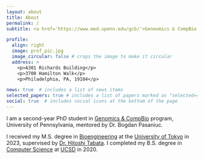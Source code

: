 ```yaml
---
layout: about
title: About
permalink: /
subtitle: <a href='https://www.med.upenn.edu/gcb/'>Geneomics & CompBio PhD Program</a>. University of Pennsylvania<br><sub>SHI</sub>石<sup>SHIH</sup>,   <sub>Zhuo</sub>卓<sup>Jhuo</sup> <sub>Zheng</sub>正<sup>Jheng</sup>  <br>Use Roman for Pronunciation (<sub>[Pinyin]</sub>[Chinese Character]<sup>[Roman]</sup>). Also see <a href='https://en.wikipedia.org/wiki/Pinyin'>Pinyin</a> and <a href='https://en.wikipedia.org/wiki/Romanization'>Romanization</a>.

profile:
  align: right
  image: prof_pic.jpg
  image_circular: false # crops the image to make it circular
  address: >
    <p>A301 Richards Building</p>
    <p>3700 Hamilton Walk</p>
    <p>Philadelphia, PA, 19104</p>

news: true  # includes a list of news items
selected_papers: true # includes a list of papers marked as "selected={true}"
social: true  # includes social icons at the bottom of the page
---
```


I am a second-year PhD student in [Genomics & CompBio](https://www.med.upenn.edu/gcb/) program, University of Pennsylvania, mentored by Dr. Bogdan Pasaniuc.



I received my M.S. degree in [Bioengineering](https://bioeng.t.u-tokyo.ac.jp/en/) at the [University of Tokyo](https://www.u-tokyo.ac.jp/en/index.html) in 2023, supervised by [Dr. Hitoshi Tabata](http://www.bioxide.t.u-tokyo.ac.jp/en/profile/). I completed my B.S. degree in [Computer Science](https://cse.ucsd.edu/undergraduate/bs-computer-science) at [UCSD](https://ucsd.edu) in 2020.






<!---
Write your biography here. Tell the world about yourself. Link to your favorite [subreddit](http://reddit.com). You can put a picture in, too. The code is already in, just name your picture `prof_pic.jpg` and put it in the `img/` folder.

Put your address / P.O. box / other info right below your picture. You can also disable any these elements by editing `profile` property of the YAML header of your `_pages/about.md`. Edit `_bibliography/papers.bib` and Jekyll will render your [publications page](/al-folio/publications/) automatically.

Link to your social media connections, too. This theme is set up to use [Font Awesome icons](http://fortawesome.github.io/Font-Awesome/) and [Academicons](https://jpswalsh.github.io/academicons/), like the ones below. Add your Facebook, Twitter, LinkedIn, Google Scholar, or just disable all of them.
-->
